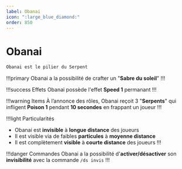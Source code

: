 ```yaml
---
label: Obanai
icon: ":large_blue_diamond:"
order: 850
---
```


# Obanai

```txt
Obanai est le pilier du Serpent
```

!!!primary
Obanai a la possibilité de crafter un "**Sabre du soleil**"
!!!

!!!success Effets
Obanai possède l'effet **Speed 1** permanant
!!!

!!!warning Items
À l’annonce des rôles, Obanai reçoit 3 "**Serpents**" qui infligent **Poison 1** pendant **10 secondes** en frappant un joueur
!!!

!!!light Particularités
- Obanai est **invisible** à **longue distance** des joueurs <br>
- Il est visible via de faibles **particules** à **moyenne distance** <br>
- Il est complètement **visible** à **courte distance** des joueurs
!!!

!!!danger Commandes
Obanai a la possibilité d'**activer/désactiver** son **invisibilité** avec la commande ```/ds invis```
!!!





